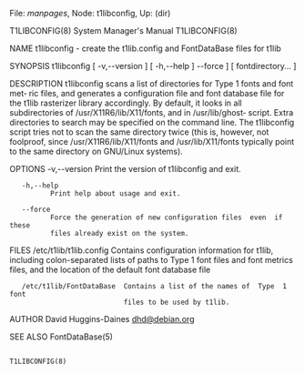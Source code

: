 File: *manpages*,  Node: t1libconfig,  Up: (dir)

T1LIBCONFIG(8)              System Manager's Manual             T1LIBCONFIG(8)



NAME
       t1libconfig - create the t1lib.config and FontDataBase files for t1lib

SYNOPSIS
       t1libconfig [ -v,--version ] [ -h,--help ] --force ] [ fontdirectory...
       ]

DESCRIPTION
       t1libconfig scans a list of directories for Type 1 fonts and font  met‐
       ric  files,  and  generates a configuration file and font database file
       for the t1lib rasterizer library accordingly.  By default, it looks  in
       all  subdirectories of /usr/X11R6/lib/X11/fonts, and in /usr/lib/ghost‐
       script.  Extra directories to search may be specified  on  the  command
       line.   The  t1libconfig  script  tries  not to scan the same directory
       twice (this is, however, not foolproof, since  /usr/X11R6/lib/X11/fonts
       and  /usr/lib/X11/fonts  typically  point  to  the  same  directory  on
       GNU/Linux systems).

OPTIONS
       -v,--version
              Print the version of t1libconfig and exit.

       -h,--help
              Print help about usage and exit.

       --force
              Force the generation of new configuration files  even  if  these
              files already exist on the system.

FILES
       /etc/t1lib/t1lib.config  Contains  configuration information for t1lib,
                                including colon-separated lists  of  paths  to
                                Type  1 font files and font metrics files, and
                                the location of the default font database file

       /etc/t1lib/FontDataBase  Contains a list of the names of  Type  1  font
                                files to be used by t1lib.

AUTHOR
       David Huggins-Daines <dhd@debian.org>

SEE ALSO
       FontDataBase(5)




                                                                T1LIBCONFIG(8)
